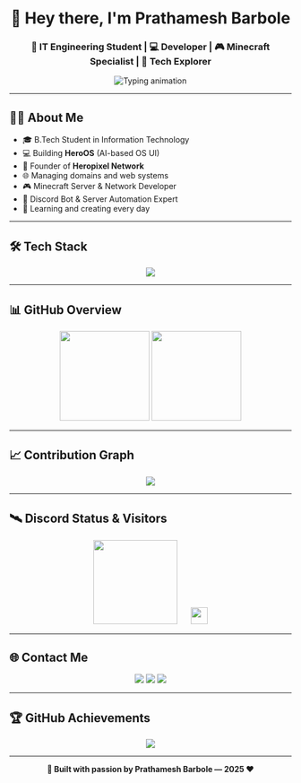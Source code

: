 <!-- README.md for Prathamesh Barbole -->
<h1 align="center">👋 Hey there, I'm Prathamesh Barbole</h1>
<h3 align="center">🚀 IT Engineering Student | 💻 Developer | 🎮 Minecraft Specialist | 🤖 Tech Explorer</h3>

<p align="center">
  <img src="https://readme-typing-svg.demolab.com/?font=Fira+Code&size=22&pause=1000&color=36BCF7&center=true&vCenter=true&width=800&lines=%F0%9F%8E%93+Pursuing+B.Tech+in+Information+Technology;%F0%9F%92%BB+Developer+of+HeroOS;%F0%9F%9A%80+Founder+of+Heropixel+Network;%F0%9F%8C%90+Domain+Manager+%26+Web+Dev;%F0%9F%8E%AE+Minecraft+Server+Developer;%F0%9F%A4%96+Discord+Bot+Developer;%F0%9F%A7%A0+Aspiring+Software+Engineer;%E2%9C%A8+Always+Creating+Something+Neww" alt="Typing animation" />
</p>

---

## 👨‍💻 About Me

- 🎓 B.Tech Student in Information Technology  
- 💻 Building **HeroOS** (AI-based OS UI)  
- 🚀 Founder of **Heropixel Network**  
- 🌐 Managing domains and web systems  
- 🎮 Minecraft Server & Network Developer  
- 🤖 Discord Bot & Server Automation Expert  
- 🧠 Learning and creating every day  

---

## 🛠️ Tech Stack

<p align="center">
  <img src="https://skillicons.dev/icons?i=java,cpp,python,html,css,js,nodejs,github,vscode,firebase" />
</p>

---

## 📊 GitHub Overview

<div align="center">
  <img src="https://github-readme-stats.vercel.app/api?username=2208Prathamesh&show_icons=true&theme=tokyonight&count_private=true&hide_border=true" height="160"/>
  <img src="https://github-readme-stats.vercel.app/api/top-langs/?username=2208Prathamesh&layout=compact&theme=tokyonight&hide_border=true" height="160"/>
</div>

---

## 📈 Contribution Graph

<p align="center">
  <img src="https://github-readme-activity-graph.vercel.app/graph?username=2208Prathamesh&theme=github-compact&area=true&hide_border=true" />
</p>

---

## 🛰️ Discord Status & Visitors

<div align="center">
  <img src="https://lanyard.cnrad.dev/api/794211471516893204?theme=dark&borderRadius=10px" height="150"/>
  <img src="https://komarev.com/ghpvc/?username=2208Prathamesh&style=flat-square&color=blue" height="30" style="margin-left: 20px;" />
</div>

---

## 🌐 Contact Me

<p align="center">
  <a href="mailto:heropixelnetwork@gmail.com"><img src="https://img.shields.io/badge/Gmail-heropixelnetwork@gmail.com-D14836?style=for-the-badge&logo=gmail&logoColor=white"/></a>
  <a href="https://www.heroos.tech"><img src="https://img.shields.io/badge/My%20Website-HeroOS.tech-1DA1F2?style=for-the-badge&logo=google-chrome&logoColor=white"/></a>
  <a href="https://discord.com/users/794211471516893204" target="_blank">
    <img src="https://img.shields.io/badge/Discord-Prathamesh%230001-5865F2?style=for-the-badge&logo=discord&logoColor=white"/>
  </a>
</p>

---

## 🏆 GitHub Achievements

<p align="center">
  <img src="https://github-profile-trophy.vercel.app/?username=2208Prathamesh&theme=tokyonight&margin-w=10&row=1" />
</p>

---

<p align="center"><strong>🚧 Built with passion by Prathamesh Barbole — 2025 ❤️</strong></p>
